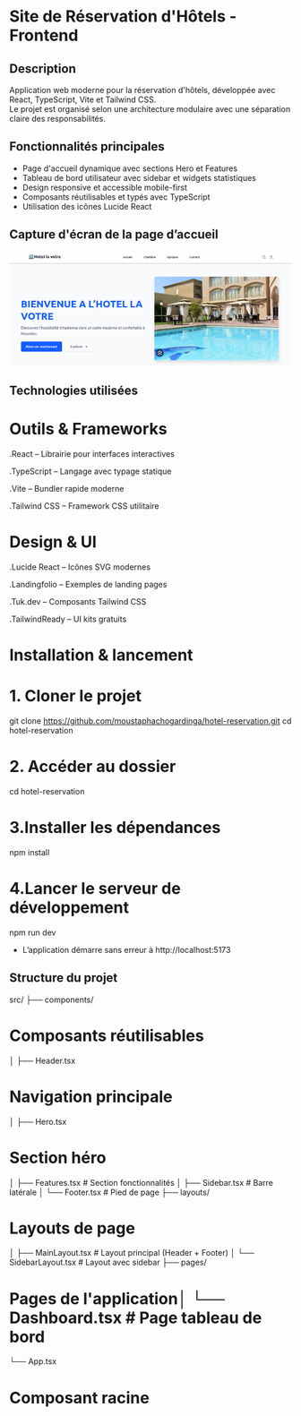 # Site de Réservation d'Hôtels - Frontend

## Description

Application web moderne pour la réservation d'hôtels, développée avec React, TypeScript, Vite et Tailwind CSS.  
Le projet est organisé selon une architecture modulaire avec une séparation claire des responsabilités.

## Fonctionnalités principales

- Page d'accueil dynamique avec sections Hero et Features
- Tableau de bord utilisateur avec sidebar et widgets statistiques
- Design responsive et accessible mobile-first
- Composants réutilisables et typés avec TypeScript
- Utilisation des icônes Lucide React

##   Capture d'écran de la page d’accueil
![Page d'accueil](./src/assets/capture.png)

## Technologies utilisées

 # Outils & Frameworks
.React – Librairie pour interfaces interactives

.TypeScript – Langage avec typage statique

.Vite – Bundler rapide moderne

.Tailwind CSS – Framework CSS utilitaire

# Design & UI
.Lucide React – Icônes SVG modernes

.Landingfolio – Exemples de landing pages

.Tuk.dev – Composants Tailwind CSS

.TailwindReady – UI kits gratuits

# Installation & lancement
# 1. Cloner le projet
git clone https://github.com/moustaphachogardinga/hotel-reservation.git
cd hotel-reservation
# 2. Accéder au dossier
cd hotel-reservation
# 3.Installer les dépendances
npm install
# 4.Lancer le serveur de développement
npm run dev
- L’application démarre sans erreur à http://localhost:5173
## Structure du projet
src/
├── components/
# Composants réutilisables
│ ├── Header.tsx
# Navigation principale
│ ├── Hero.tsx
# Section héro
│ ├── Features.tsx # Section fonctionnalités
│ ├── Sidebar.tsx # Barre latérale
│ └── Footer.tsx # Pied de page
├── layouts/
# Layouts de page
│ ├── MainLayout.tsx # Layout principal (Header + Footer)
│ └── SidebarLayout.tsx # Layout avec sidebar
├── pages/
# Pages de l'application│ └── Dashboard.tsx # Page tableau de bord
└── App.tsx
# Composant racine